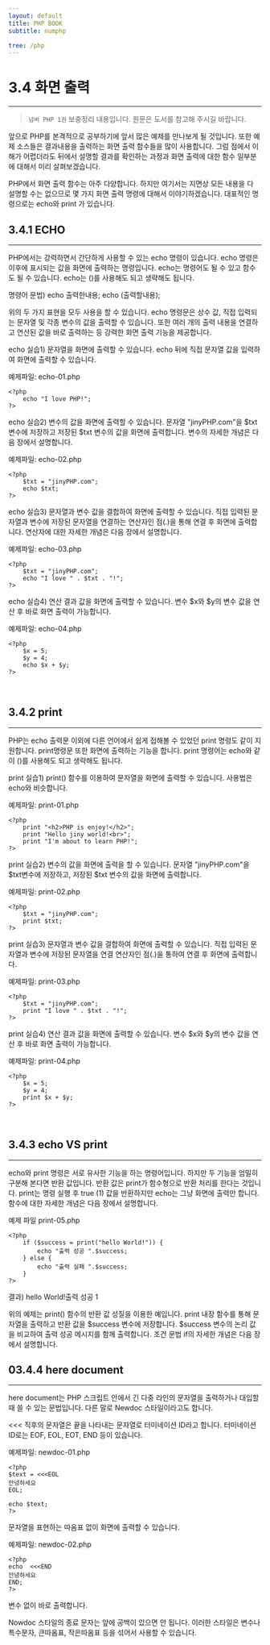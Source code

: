 ```yaml
---
layout: default
title: PHP BOOK
subtitle: numphp

tree: /php
---
```


# 3.4 화면 출력
---
> `넘버 PHP 1권` 보충정리 내용입니다. 원문은 도서를 참고해 주시길 바랍니다. 

앞으로 PHP를 본격적으로 공부하기에 앞서 많은 예제를 만나보게 될 것입니다. 또한 예제 소스들은 결과내용을 출력하는 화면 출력 함수들을 많이 사용합니다. 그럼 점에서 이해가 어렵더라도 뒤에서 설명할 결과를 확인하는 과정과 화면 출력에 대한 함수 일부분에 대해서 미리 살펴보겠습니다. 

PHP에서 화면 출력 함수는 아주 다양합니다. 하지만 여기서는 지면상 모든 내용을 다 설명할 수는 없으므로 몇 가지 화면 출력 명령에 대해서 이야기하겠습니다. 대표적인 명령으로는 echo와 print 가 있습니다. 
<br>

## 3.4.1 ECHO
---
PHP에서는 강력하면서 간단하게 사용할 수 있는 echo 명령이 있습니다. echo 명령은 이후에 표시되는 값을 화면에 출력하는 명령입니다. echo는 명령어도 될 수 있고 함수도 될 수 있습니다. echo는 ()를 사용해도 되고 생략해도 됩니다. 
 
명령어 문법) 
echo 출력한내용; 
echo (출력할내용); 
 
위의 두 가지 표현을 모두 사용을 할 수 있습니다. echo 명령문은 상수 값, 직접 입력되는 문자열 및 각종 변수의 값을 출력할 수 있습니다. 또한 여러 개의 출력 내용을 연결하고 연산된 값을 바로 출력하는 등 강력한 화면 출력 기능을 제공합니다. 
 
echo 실습1)
문자열을 화면에 출력할 수 있습니다. echo 뒤에 직접 문자열 값을 입력하여 화면에 출력할 수 있습니다. 

예제파일: echo-01.php 
```
<?php
    echo "I love PHP!";
?>
```
echo 실습2) 
변수의 값을 화면에 출력할 수 있습니다. 문자열 "jinyPHP.com"을 $txt 변수에 저장하고 저장된 $txt 변수의 값을 화면에 출력합니다. 변수의 자세한 개념은 다음 장에서 설명합니다. 

예제파일: echo-02.php
```
<?php
    $txt = "jinyPHP.com";
    echo $txt;
?>
```
echo 실습3) 
문자열과 변수 값을 결합하여 화면에 출력할 수 있습니다. 직접 입력된 문자열과 변수에 저장된 문자열을 연결하는 연산자인 점(.)을 통해 연결 후 화면에 출력합니다. 연산자에 대한 자세한 개념은 다음 장에서 설명합니다. 

예제파일: echo-03.php 
```
<?php
    $txt = "jinyPHP.com";
    echo "I love " . $txt . "!";
?>
```
echo 실습4) 
연산 결과 값을 화면에 출력할 수 있습니다. 변수 $x와 $y의 변수 값을 연산 후 바로 화면 출력이 가능합니다. 

예제파일: echo-04.php 
```
<?php
    $x = 5;
    $y = 4;
    echo $x + $y;
?>
```
<br>

## 3.4.2 print
---
PHP는 echo 출력문 이외에 다른 언어에서 쉽게 접해볼 수 있었던 print 명령도 같이 지원합니다. print명령문 또한 화면에 출력하는 기능을 합니다. print 명령어는 echo와 같이 ()를 사용해도 되고 생략해도 됩니다. 
 
print 실습1) 
print() 함수를 이용하여 문자열을 화면에 출력할 수 있습니다. 사용법은 echo와 비슷합니다. 

예제파일: print-01.php 
```
<?php
    print "<h2>PHP is enjoy!</h2>";
    print "Hello jiny world!<br>";
    print "I'm about to learn PHP!";
?>
```

print 실습2)
변수의 값을 화면에 출력을 할 수 있습니다. 문자열 "jinyPHP.com"을 $txt변수에 저장하고, 저장된 $txt 변수의 값을 화면에 출력합니다. 

예제파일: print-02.php 
```
<?php
    $txt = "jinyPHP.com";
    print $txt;
?>
```
 
print 실습3) 
문자열과 변수 값을 결합하여 화면에 출력할 수 있습니다. 직접 입력된 문자열과 변수에 저장된 문자열을 연결 연산자인 점(.)을 통하여 연결 후 화면에 출력합니다. 

예제파일: print-03.php 
```
<?php
    $txt = "jinyPHP.com";
    print "I love " . $txt . "!";
?>
```
 
print 실습4) 
연산 결과 값을 화면에 출력할 수 있습니다. 변수 $x와 $y의 변수 값을 연산 후 바로 화면 출력이 가능합니다. 

예제파일: print-04.php 
```
<?php
    $x = 5;
    $y = 4;
    print $x + $y;
?>
```
<br>

## 3.4.3 echo VS print 
---
echo와 print 명령은 서로 유사한 기능을 하는 명령어입니다. 하지만 두 기능을 엄밀히 구분해 본다면 반환 값입니다. 반환 값은 print가 함수형으로 반환 처리를 한다는 것입니다. print는 명령 실행 후 true (1) 값을 반환하지만 echo는 그냥 화면에 출력만 합니다. 함수에 대한 자세한 개념은 다음 장에서 설명합니다. 

예제 파일 print-05.php 
```
<?php
    if ($success = print("hello World!")) {
        echo "출력 성공 ".$success;
    } else {
        echo "출력 실패 ".$success;
    }
?>
```
결과)
hello World!출력 성공 1 

위의 예제는 print() 함수의 반환 값 성질을 이용한 예입니다. print 내장 함수를 통해 문자열을 출력하고 반환 값을 $success 변수에 저장합니다. $success 변수의 논리 값을 비교하여 출력 성공 메시지를 함께 출력합니다. 조건 문법 if의 자세한 개념은 다음 장에서 설명합니다. 
<br>

## 03.4.4 here document
---
here document는 PHP 스크립트 안에서 긴 다중 라인의 문자열을 출력하거나 대입할 때 쓸 수 있는 문법입니다. 다른 말로 Newdoc 스타일이라고도 합니다. 

<<< 직후의 문자열은 끝을 나타내는 문자열로 터미네이션 ID라고 합니다. 터미네이션 ID로는 EOF, EOL, EOT, END 등이 있습니다. 

예제파일: newdoc-01.php 
```
<?php
$text = <<<EOL
안녕하세요
EOL;

echo $text;
?>
```
문자열을 표현하는 따옴표 없이 화면에 출력할 수 있습니다. 

예제파일: newdoc-02.php 
```
<?php
echo  <<<END
안녕하세요
END;
?>
```
변수 없이 바로 출력합니다. 

Nowdoc 스타일의 종료 문자는 앞에 공백이 있으면 안 됩니다. 이러한 스타일은 변수나 특수문자, 큰따옴표, 작은따옴표 등을 섞어서 사용할 수 있습니다. 

<br><br>